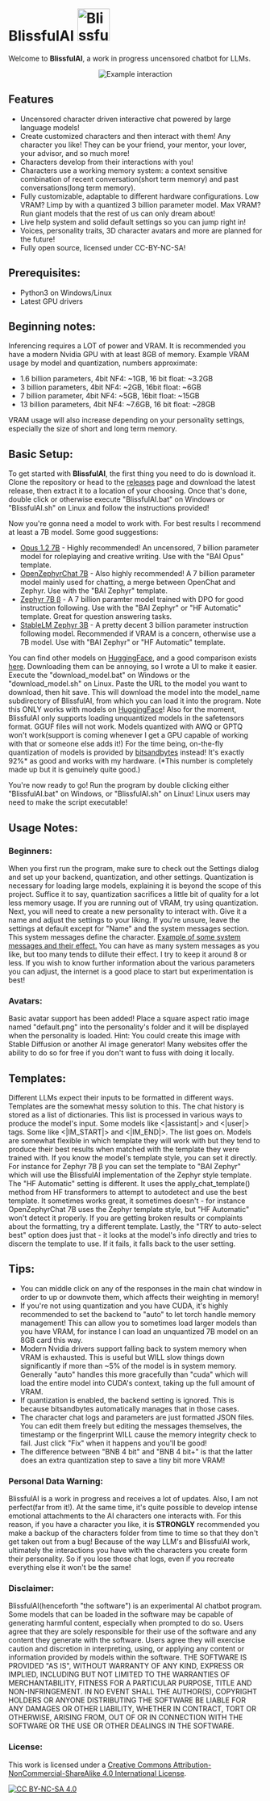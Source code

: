 # BlissfulAI  <img src="resources/baiabout.png" alt="BlissfulAI" width="64" height="64"/>


Welcome to **BlissfulAI**, a work in progress uncensored chatbot for LLMs.

<p align="center">
  <img src="resources/britney2.png" alt="Example interaction"/>
</p>

## Features

- Uncensored character driven interactive chat powered by large language models!
- Create customized characters and then interact with them! Any character you like! They can be your friend, your mentor, your lover, your advisor, and so much more!
- Characters develop from their interactions with you!
- Characters use a working memory system: a context sensitive combination of recent conversation(short term memory) and past conversations(long term memory).
- Fully customizable, adaptable to different hardware configurations. Low VRAM? Limp by with a quantized 3 billion parameter model. Max VRAM? Run giant models that the rest of us can only dream about!
- Live help system and solid default settings so you can jump right in!
- Voices, personality traits, 3D character avatars and more are planned for the future!
- Fully open source, licensed under CC-BY-NC-SA!



## Prerequisites:
- Python3 on Windows/Linux
- Latest GPU drivers

## Beginning notes:

Inferencing requires a LOT of power and VRAM. It is recommended you have a modern Nvidia GPU with at least 8GB of memory. Example VRAM usage by model and quantization, numbers approximate:

- 1.6 billion parameters, 4bit NF4: ~1GB, 16 bit float: ~3.2GB
- 3 billion parameters, 4bit NF4: ~2GB, 16bit float: ~6GB
- 7 billion parameter, 4bit NF4: ~5GB, 16bit float: ~15GB
- 13 billion parameters, 4bit NF4: ~7.6GB, 16 bit float: ~28GB

VRAM usage will also increase depending on your personality settings, especially the size of short and long term memory.

## Basic Setup:

To get started with **BlissfulAI**, the first thing you need to do is download it. Clone the repository or head to the [releases](https://github.com/Sarania/BlissfulAI/releases) page and download the latest release, then extract it to a location of your choosing. Once that's done, double click or otherwise execute "BlissfulAI.bat" on Windows or "BlissfulAI.sh" on Linux and follow the instructions provided!

Now you're gonna need a model to work with. For best results I recommend at least a 7B model. Some good suggestions:

- [Opus 1.2 7B](https://huggingface.co/dreamgen/opus-v1.2-7b) - Highly recommended! An uncensored, 7 billion parameter model for roleplaying and creative writing. Use with the "BAI Opus" template. 
- [OpenZephyrChat 7B](https://huggingface.co/Fredithefish/OpenZephyrChat-v0.2) - Also highly recommended! A 7 billion parameter model mainly used for chatting, a merge between OpenChat and Zephyr. Use with the "BAI Zephyr" template.
- [Zephyr 7B β](https://huggingface.co/HuggingFaceH4/zephyr-7b-beta) - A 7 billion paramter model trained with DPO for good instruction following. Use with the "BAI Zephyr" or "HF Automatic" template. Great for question answering tasks.
- [StableLM Zephyr 3B](https://huggingface.co/stabilityai/stablelm-zephyr-3b) - A pretty decent 3 billion parameter instruction following model. Recommended if VRAM is a concern, otherwise use a 7B model. Use with "BAI Zephyr" or "HF Automatic" template.

You can find other models on [HuggingFace](https://huggingface.co/models?sort=trending), and a good comparison exists [here](https://www.reddit.com/r/LocalLLaMA/comments/17fhp9k/huge_llm_comparisontest_39_models_tested_7b70b/). Downloading them can be annoying, so I wrote a UI to make it easier. Execute the "download_model.bat" on Windows or the "download_model.sh" on Linux. Paste the URL to the model you want to download, then hit save. This will download the model into the model_name subdirectory of BlissfulAI, from which you can load it into the program. Note this ONLY works with models on [HuggingFace](https://huggingface.co)! Also for the moment, BlissfulAI only supports loading unquantized models in the safetensors format. GGUF files will not work. Models quantized with AWQ or GPTQ won't work(support is coming whenever I get a GPU capable of working with that or someone else adds it!) For the time being, on-the-fly quantization of models is provided by [bitsandbytes](https://github.com/TimDettmers/bitsandbytes) instead! It's exactly 92%* as good and works with my hardware. (*This number is completely made up but it is genuinely quite good.)

You're now ready to go! Run the program by double clicking either "BlissfulAI.bat" on Windows, or "BlissfulAI.sh" on Linux! Linux users may need to make the script executable!

## Usage Notes:

### Beginners:

When you first run the program, make sure to check out the Settings dialog and set up your backend, quantization, and other settings. Quantization is necessary for loading large models, explaining it is beyond the scope of this project. Suffice it to say, quantization sacrifices a little bit of quality for a lot less memory usage. If you are running out of VRAM, try using quantization. Next, you will need to create a new personality to interact with. Give it a name and adjust the settings to your liking. If you're unsure, leave the settings at default except for "Name" and the system messages section. This system messages define the character. [Example of some system messages and their effect.](/resources/baiexample.png) You can have as many system messages as you like, but too many tends to dillute their effect. I try to keep it around 8 or less. If you wish to know further information about the various parameters you can adjust, the internet is a good place to start but experimentation is best!

### Avatars:

Basic avatar support has been added! Place a square aspect ratio image named "default.png" into the personality's folder and it will be displayed when the personality is loaded. Hint: You could create this image with Stable Diffusion or another AI image generator! Many websites offer the ability to do so for free if you don't want to fuss with doing it locally.

## Templates:

Different LLMs expect their inputs to be formatted in different ways. Templates are the somewhat messy solution to this. The chat history is stored as a list of dictionaries. This list is processed in various ways to produce the model's input. Some models like <|assistant|> and <|user|> tags. Some like <|IM_START|> and <|IM_END|>. The list goes on. Models are somewhat flexible in which template they will work with but they tend to produce their best results when matched with the template they were trained with. If you know the model's template style, you can set it directly. For instance for Zephyr 7B β you can set the template to "BAI Zephyr" which will use the BlissfulAI implementation of the Zephyr style template. The "HF Automatic" setting is different. It uses the apply_chat_template() method from HF transformers to attempt to autodetect and use the best template. It sometimes works great, it sometimes doesn't - for instance OpenZephyrChat 7B uses the Zephyr template style, but "HF Automatic" won't detect it properly. If you are getting broken results or complaints about the formatting, try a different template. Lastly, the "TRY to auto-select best" option does just that - it looks at the model's info directly and tries to discern the template to use. If it fails, it falls back to the user setting.

## Tips:
- You can middle click on any of the responses in the main chat window in order to up or downvote them, which affects their weighting in memory!
- If you're not using quantization and you have CUDA, it's highly recommended to set the backend to "auto" to let torch handle memory management! This can allow you to sometimes load larger models than you have VRAM, for instance I can load an unquantized 7B model on an 8GB card this way.
- Modern Nvidia drivers support falling back to system memory when VRAM is exhausted. This is useful but WILL slow things down significantly if more than ~5% of the model is in system memory. Generally "auto" handles this more gracefully than "cuda" which will load the entire model into CUDA's context, taking up the full amount of VRAM.
- If quantization is enabled, the backend setting is ignored. This is because bitsandbytes automatically manages that in those cases.
- The character chat logs and parameters are just formatted JSON files. You can edit them freely but editing the messages themselves, the timestamp or the fingerprint WILL cause the memory integrity check to fail. Just click "Fix" when it happens and you'll be good!
- The difference between "BNB 4 bit" and "BNB 4 bit+" is that the latter does an extra quantization step to save a tiny bit more VRAM!

### Personal Data Warning:

BlissfulAI is a work in progress and receives a lot of updates. Also, I am not perfect(far from it!). At the same time, it's quite possible to develop intense emotional attachments to the AI characters one interacts with. For this reason, if you have a character you like, it is **STRONGLY** recommended you make a backup of the characters folder from time to time so that they don't get taken out from a bug! Because of the way LLM's and BlissfulAI work, ultimately the interactions you have with the characters you create form their personality. So if you lose those chat logs, even if you recreate everything else it won't be the same!

### Disclaimer:

BlissfulAI(henceforth "the software") is an experimental AI chatbot program. Some models that can be loaded in the software may be capable of generating harmful content, especially when prompted to do so. Users agree that they are solely responsible for their use of the software and any content they generate with the software. Users agree they will exercise caution and discretion in interpreting, using, or applying any content or information provided by models within the software. THE SOFTWARE IS PROVIDED "AS IS", WITHOUT WARRANTY OF ANY KIND, EXPRESS OR IMPLIED, INCLUDING BUT NOT LIMITED TO THE WARRANTIES OF MERCHANTABILITY, FITNESS FOR A PARTICULAR PURPOSE, TITLE AND NON-INFRINGEMENT. IN NO EVENT SHALL THE AUTHOR(S), COPYRIGHT HOLDERS OR ANYONE DISTRIBUTING THE SOFTWARE BE LIABLE FOR ANY DAMAGES OR OTHER LIABILITY, WHETHER IN CONTRACT, TORT OR OTHERWISE, ARISING FROM, OUT OF OR IN CONNECTION WITH THE SOFTWARE OR THE USE OR OTHER DEALINGS IN THE SOFTWARE.

### License:

This work is licensed under a [Creative Commons Attribution-NonCommercial-ShareAlike 4.0 International License][cc-by-nc-sa].

[![CC BY-NC-SA 4.0][cc-by-nc-sa-image]][cc-by-nc-sa]

[cc-by-nc-sa]: http://creativecommons.org/licenses/by-nc-sa/4.0/
[cc-by-nc-sa-image]: https://licensebuttons.net/l/by-nc-sa/4.0/88x31.png
[cc-by-nc-sa-shield]: https://img.shields.io/badge/License-CC%20BY--NC--SA%204.0-lightgrey.svg
